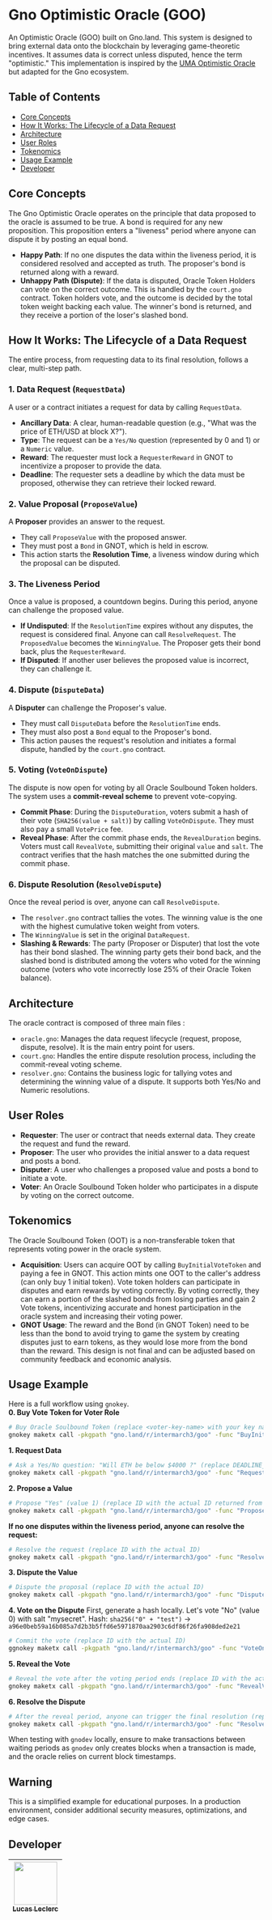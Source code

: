 # Gno Optimistic Oracle (GOO)

An Optimistic Oracle (GOO) built on Gno.land. This system is designed to bring external data onto the blockchain by leveraging game-theoretic incentives. It assumes data is correct unless disputed, hence the term "optimistic."
This implementation is inspired by the [UMA Optimistic Oracle](https://uma.xyz/) but adapted for the Gno ecosystem.

## Table of Contents
- [Core Concepts](#core-concepts)
- [How It Works: The Lifecycle of a Data Request](#how-it-works-the-lifecycle-of-a-data-request)
- [Architecture](#architecture)
- [User Roles](#user-roles)
- [Tokenomics](#tokenomics)
- [Usage Example](#usage-example)
- [Developer](#developer)

## Core Concepts

The Gno Optimistic Oracle operates on the principle that data proposed to the oracle is assumed to be true. A bond is required for any new proposition. This proposition enters a "liveness" period where anyone can dispute it by posting an equal bond.

- **Happy Path**: If no one disputes the data within the liveness period, it is considered resolved and accepted as truth. The proposer's bond is returned along with a reward.
- **Unhappy Path (Dispute)**: If the data is disputed, Oracle Token Holders can vote on the correct outcome. This is handled by the `court.gno` contract. Token holders vote, and the outcome is decided by the total token weight backing each value. The winner's bond is returned, and they receive a portion of the loser's slashed bond.

## How It Works: The Lifecycle of a Data Request

The entire process, from requesting data to its final resolution, follows a clear, multi-step path.

### 1. Data Request (`RequestData`)
A user or a contract initiates a request for data by calling `RequestData`.
- **Ancillary Data**: A clear, human-readable question (e.g., "What was the price of ETH/USD at block X?").
- **Type**: The request can be a `Yes/No` question (represented by 0 and 1) or a `Numeric` value.
- **Reward**: The requester must lock a `RequesterReward` in GNOT to incentivize a proposer to provide the data.
- **Deadline**: The requester sets a deadline by which the data must be proposed, otherwise they can retrieve their locked reward.

### 2. Value Proposal (`ProposeValue`)
A **Proposer** provides an answer to the request.
- They call `ProposeValue` with the proposed answer.
- They must post a `Bond` in GNOT, which is held in escrow.
- This action starts the **Resolution Time**, a liveness window during which the proposal can be disputed.

### 3. The Liveness Period
Once a value is proposed, a countdown begins. During this period, anyone can challenge the proposed value.

- **If Undisputed**: If the `ResolutionTime` expires without any disputes, the request is considered final. Anyone can call `ResolveRequest`. The `ProposedValue` becomes the `WinningValue`. The Proposer gets their bond back, plus the `RequesterReward`.
- **If Disputed**: If another user believes the proposed value is incorrect, they can challenge it.

### 4. Dispute (`DisputeData`)
A **Disputer** can challenge the Proposer's value.
- They must call `DisputeData` before the `ResolutionTime` ends.
- They must also post a `Bond` equal to the Proposer's bond.
- This action pauses the request's resolution and initiates a formal dispute, handled by the `court.gno` contract.

### 5. Voting (`VoteOnDispute`)
The dispute is now open for voting by all Oracle Soulbound Token holders. The system uses a **commit-reveal scheme** to prevent vote-copying.

- **Commit Phase**: During the `DisputeDuration`, voters submit a hash of their vote (`SHA256(value + salt)`) by calling `VoteOnDispute`. They must also pay a small `VotePrice` fee.
- **Reveal Phase**: After the commit phase ends, the `RevealDuration` begins. Voters must call `RevealVote`, submitting their original `value` and `salt`. The contract verifies that the hash matches the one submitted during the commit phase.

### 6. Dispute Resolution (`ResolveDispute`)
Once the reveal period is over, anyone can call `ResolveDispute`.
- The `resolver.gno` contract tallies the votes. The winning value is the one with the highest cumulative token weight from voters.
- The `WinningValue` is set in the original `DataRequest`.
- **Slashing & Rewards**: The party (Proposer or Disputer) that lost the vote has their bond slashed. The winning party gets their bond back, and the slashed bond is distributed among the voters who voted for the winning outcome (voters who vote incorrectly lose 25% of their Oracle Token balance).

## Architecture

The oracle contract is composed of three main files :

- `oracle.gno`: Manages the data request lifecycle (request, propose, dispute, resolve). It is the main entry point for users.
- `court.gno`: Handles the entire dispute resolution process, including the commit-reveal voting scheme.
- `resolver.gno`: Contains the business logic for tallying votes and determining the winning value of a dispute. It supports both Yes/No and Numeric resolutions.

## User Roles

- **Requester**: The user or contract that needs external data. They create the request and fund the reward.
- **Proposer**: The user who provides the initial answer to a data request and posts a bond.
- **Disputer**: A user who challenges a proposed value and posts a bond to initiate a vote.
- **Voter**: An Oracle Soulbound Token holder who participates in a dispute by voting on the correct outcome.

## Tokenomics

The Oracle Soulbound Token (OOT) is a non-transferable token that represents voting power in the oracle system.
- **Acquisition**: Users can acquire OOT by calling `BuyInitialVoteToken` and paying a fee in GNOT. This action mints one OOT to the caller's address (can only buy 1 initial token).
Vote token holders can participate in disputes and earn rewards by voting correctly. By voting correctly, they can earn a portion of the slashed bonds from losing parties and gain 2 Vote tokens, incentivizing accurate and honest participation in the oracle system and increasing their voting power.
- **GNOT Usage**: The reward and the Bond (in GNOT Token) need to be less than the bond to avoid trying to game the system by creating disputes just to earn tokens, as they would lose more from the bond than the reward.
This design is not final and can be adjusted based on community feedback and economic analysis.

## Usage Example

Here is a full workflow using `gnokey`.  
**0. Buy Vote Token for Voter Role**
```bash
# Buy Oracle Soulbound Token (replace <voter-key-name> with your key name)
gnokey maketx call -pkgpath "gno.land/r/intermarch3/goo" -func "BuyInitialVoteToken" -gas-fee 1000000ugnot -gas-wanted 10000000 -send "1000000ugnot" -broadcast -chainid "dev" -remote "tcp://127.0.0.1:26657" <voter-key-name>
```


**1. Request Data**
```bash
# Ask a Yes/No question: "Will ETH be below $4000 ?" (replace DEADLINE_TIMESTAMP with a future unix timestamp more than 24h from now)
gnokey maketx call -pkgpath "gno.land/r/intermarch3/goo" -func "RequestData" -args "ETH below 4000$ ?" -args "true" -args "DEADLINE_TIMESTAMP" -gas-fee 1000000ugnot -gas-wanted 10000000 -send "1000000ugnot" -broadcast -chainid "dev" -remote "tcp://127.0.0.1:26657" <your-key-name>
```

**2. Propose a Value**
```bash
# Propose "Yes" (value 1) (replace ID with the actual ID returned from the RequestData call)
gnokey maketx call -pkgpath "gno.land/r/intermarch3/goo" -func "ProposeValue" -args "ID" -args "0" -gas-fee 1000000ugnot -gas-wanted 10000000 -send "2000000ugnot" -broadcast -chainid "dev" -remote "tcp://127.0.0.1:26657" <proposer-key-name>
```

**If no one disputes within the liveness period, anyone can resolve the request:**
```bash
# Resolve the request (replace ID with the actual ID)
gnokey maketx call -pkgpath "gno.land/r/intermarch3/goo" -func "ResolveRequest" -args "ID" -gas-fee 1000000ugnot -gas-wanted 10000000 -send "" -broadcast -chainid "dev" -remote "tcp://127.0.0.1:26657" <any-key-name>
```

**3. Dispute the Value**
```bash
# Dispute the proposal (replace ID with the actual ID)
gnokey maketx call -pkgpath "gno.land/r/intermarch3/goo" -func "DisputeData" -args "ID" -gas-fee 1000000ugnot -gas-wanted 5000000 -send "2000000ugnot" -broadcast -chainid "dev" -remote "tcp://127.0.0.1:26657" <disputer-key-name>
```

**4. Vote on the Dispute**
First, generate a hash locally. Let's vote "No" (value 0) with salt "mysecret".
Hash: `sha256("0" + "test")` -> `a96e0beb59a16b085a7d2b3b5ffd6e5971870aa2903c6df86f26fa908ded2e21`
```bash
# Commit the vote (replace ID with the actual ID)
ggnokey maketx call -pkgpath "gno.land/r/intermarch3/goo" -func "VoteOnDispute" -args "ID" -args "a96e0beb59a16b085a7d2b3b5ffd6e5971870aa2903c6df86f26fa908ded2e21" -gas-fee 1000000ugnot -gas-wanted 5000000 -send "" -broadcast -chainid "dev" -remote "tcp://127.0.0.1:26657" <voter-key-name>
```

**5. Reveal the Vote**
```bash
# Reveal the vote after the voting period ends (replace ID with the actual ID)
gnokey maketx call -pkgpath "gno.land/r/intermarch3/goo" -func "RevealVote" -args "ID" -args "0" -args "test" -gas-fee 1000000ugnot -gas-wanted 10000000 -send "" -broadcast -chainid "dev" -remote "tcp://127.0.0.1:26657" <voter-key-name>
```

**6. Resolve the Dispute**
```bash
# After the reveal period, anyone can trigger the final resolution (replace ID with the actual ID).
gnokey maketx call -pkgpath "gno.land/r/intermarch3/goo" -func "ResolveDispute" -args "ID" -gas-fee 1000000ugnot -gas-wanted 10000000 -send "" -broadcast -chainid "dev" -remote "tcp://127.0.0.1:26657" <any-key-name>
```  

When testing with `gnodev` locally, ensure to make transactions between waiting periods as `gnodev` only creates blocks when a transaction is made, and the oracle relies on current block timestamps.

## Warning

This is a simplified example for educational purposes. In a production environment, consider additional security measures, optimizations, and edge cases.


## Developer

| [<img src="https://github.com/intermarch3.png?size=85" width=85><br><sub>Lucas Leclerc</sub>](https://github.com/intermarch3) |
| :---: |